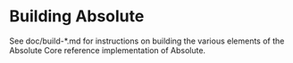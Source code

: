 
Building Absolute
=============

See doc/build-*.md for instructions on building the various
elements of the Absolute Core reference implementation of Absolute.
